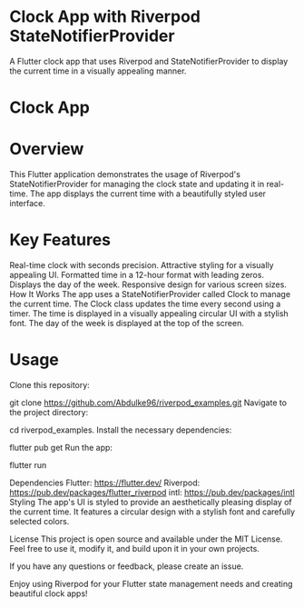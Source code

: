 # Clock App with Riverpod StateNotifierProvider
A Flutter clock app that uses Riverpod and StateNotifierProvider to display the current time in a visually appealing manner.

# Clock App

# Overview
This Flutter application demonstrates the usage of Riverpod's StateNotifierProvider for managing the clock state and updating it in real-time. The app displays the current time with a beautifully styled user interface.

# Key Features
Real-time clock with seconds precision.
Attractive styling for a visually appealing UI.
Formatted time in a 12-hour format with leading zeros.
Displays the day of the week.
Responsive design for various screen sizes.
How It Works
The app uses a StateNotifierProvider called Clock to manage the current time.
The Clock class updates the time every second using a timer.
The time is displayed in a visually appealing circular UI with a stylish font.
The day of the week is displayed at the top of the screen.


# Usage
Clone this repository:


git clone https://github.com/Abdulke96/riverpod_examples.git
Navigate to the project directory:


cd riverpod_examples.
Install the necessary dependencies:

flutter pub get
Run the app:

flutter run


Dependencies
Flutter: https://flutter.dev/
Riverpod: https://pub.dev/packages/flutter_riverpod
intl: https://pub.dev/packages/intl
Styling
The app's UI is styled to provide an aesthetically pleasing display of the current time. It features a circular design with a stylish font and carefully selected colors.

License
This project is open source and available under the MIT License. Feel free to use it, modify it, and build upon it in your own projects.

If you have any questions or feedback, please create an issue.

Enjoy using Riverpod for your Flutter state management needs and creating beautiful clock apps!